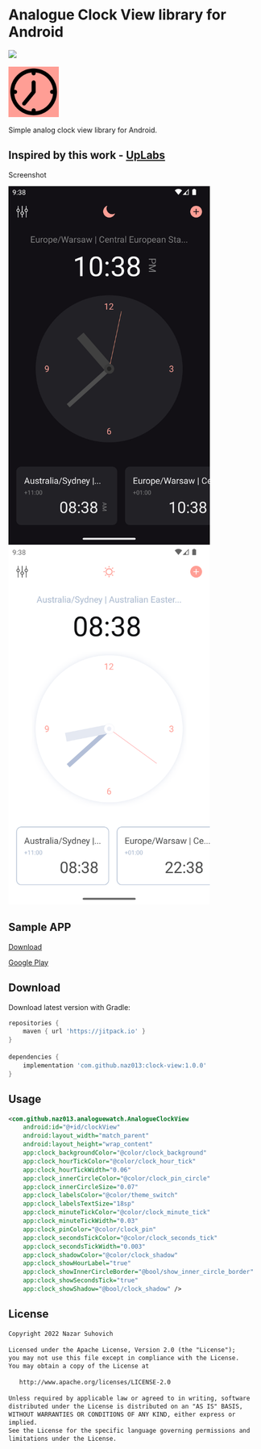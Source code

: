 # Analogue Clock View library for Android
[![](https://jitpack.io/v/naz013/clock-view.svg)](https://jitpack.io/#naz013/clock-view)

<img src="https://github.com/naz013/analogueclock-android/raw/master/res/icon.png" width="100" alt="Analogue Clock View library for Android">

Simple analog clock view library for Android.

Inspired by this work - [UpLabs](https://www.uplabs.com/posts/ios-clock-app-light-and-dark-theme)
--------

Screenshot

<img src="https://github.com/naz013/analogueclock-android/raw/master/res/scr_1.png" width="400" alt="Screenshot">
<img src="https://github.com/naz013/analogueclock-android/raw/master/res/scr_2.png" width="400" alt="Screenshot">

Sample APP
--------
[Download](https://github.com/naz013/analogueclock-android/raw/master/app/release/app-release.apk)

[Google Play](https://play.google.com/store/apps/details?id=com.github.naz013.clockviewlibrary)


Download
--------
Download latest version with Gradle:
```groovy
repositories {
    maven { url 'https://jitpack.io' }
}

dependencies {
    implementation 'com.github.naz013:clock-view:1.0.0'
}
```

Usage
-----
```xml
<com.github.naz013.analoguewatch.AnalogueClockView
    android:id="@+id/clockView"
    android:layout_width="match_parent"
    android:layout_height="wrap_content"
    app:clock_backgroundColor="@color/clock_background"
    app:clock_hourTickColor="@color/clock_hour_tick"
    app:clock_hourTickWidth="0.06"
    app:clock_innerCircleColor="@color/clock_pin_circle"
    app:clock_innerCircleSize="0.07"
    app:clock_labelsColor="@color/theme_switch"
    app:clock_labelsTextSize="18sp"
    app:clock_minuteTickColor="@color/clock_minute_tick"
    app:clock_minuteTickWidth="0.03"
    app:clock_pinColor="@color/clock_pin"
    app:clock_secondsTickColor="@color/clock_seconds_tick"
    app:clock_secondsTickWidth="0.003"
    app:clock_shadowColor="@color/clock_shadow"
    app:clock_showHourLabel="true"
    app:clock_showInnerCircleBorder="@bool/show_inner_circle_border"
    app:clock_showSecondsTick="true"
    app:clock_showShadow="@bool/clock_shadow" />
```


License
-------

    Copyright 2022 Nazar Suhovich

    Licensed under the Apache License, Version 2.0 (the "License");
    you may not use this file except in compliance with the License.
    You may obtain a copy of the License at

       http://www.apache.org/licenses/LICENSE-2.0

    Unless required by applicable law or agreed to in writing, software
    distributed under the License is distributed on an "AS IS" BASIS,
    WITHOUT WARRANTIES OR CONDITIONS OF ANY KIND, either express or implied.
    See the License for the specific language governing permissions and
    limitations under the License.
